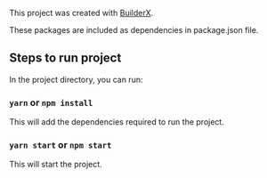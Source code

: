 This project was created with [BuilderX](https://builderx.io/).

These packages are included as dependencies in package.json file.

## Steps to run project

In the project directory, you can run:

### `yarn` or `npm install`

This will add the dependencies required to run the project.

### `yarn start` or `npm start`

This will start the project.
